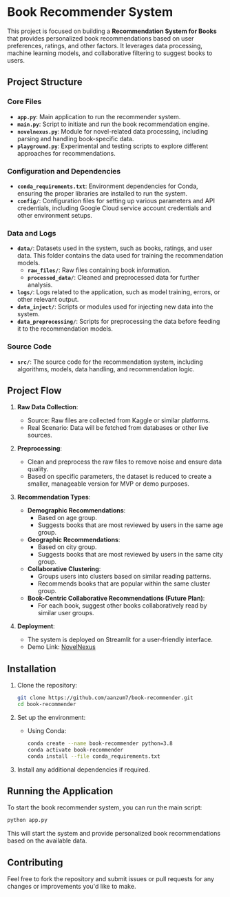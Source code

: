 # Book Recommender System

This project is focused on building a **Recommendation System for Books** that provides personalized book recommendations based on user preferences, ratings, and other factors. It leverages data processing, machine learning models, and collaborative filtering to suggest books to users.

## Project Structure

### Core Files
- **`app.py`**: Main application to run the recommender system.
- **`main.py`**: Script to initiate and run the book recommendation engine.
- **`novelnexus.py`**: Module for novel-related data processing, including parsing and handling book-specific data.
- **`playground.py`**: Experimental and testing scripts to explore different approaches for recommendations.

### Configuration and Dependencies
- **`conda_requirements.txt`**: Environment dependencies for Conda, ensuring the proper libraries are installed to run the system.
- **`config/`**: Configuration files for setting up various parameters and API credentials, including Google Cloud service account credentials and other environment setups.

### Data and Logs
- **`data/`**: Datasets used in the system, such as books, ratings, and user data. This folder contains the data used for training the recommendation models.
  - **`raw_files/`**: Raw files containing book information.
  - **`processed_data/`**: Cleaned and preprocessed data for further analysis.
- **`logs/`**: Logs related to the application, such as model training, errors, or other relevant output.
- **`data_inject/`**: Scripts or modules used for injecting new data into the system.
- **`data_preprocessing/`**: Scripts for preprocessing the data before feeding it to the recommendation models.

### Source Code
- **`src/`**: The source code for the recommendation system, including algorithms, models, data handling, and recommendation logic.

## Project Flow

1. **Raw Data Collection**:
   - Source: Raw files are collected from Kaggle or similar platforms.
   - Real Scenario: Data will be fetched from databases or other live sources.

2. **Preprocessing**:
   - Clean and preprocess the raw files to remove noise and ensure data quality.
   - Based on specific parameters, the dataset is reduced to create a smaller, manageable version for MVP or demo purposes.

3. **Recommendation Types**:
   - **Demographic Recommendations**:
     - Based on age group.
     - Suggests books that are most reviewed by users in the same age group.
   - **Geographic Recommendations**:
     - Based on city group.
     - Suggests books that are most reviewed by users in the same city group.
   - **Collaborative Clustering**:
     - Groups users into clusters based on similar reading patterns.
     - Recommends books that are popular within the same cluster group.
   - **Book-Centric Collaborative Recommendations (Future Plan)**:
     - For each book, suggest other books collaboratively read by similar user groups.

4. **Deployment**:
   - The system is deployed on Streamlit for a user-friendly interface.
   - Demo Link: [NovelNexus](https://aanzum7-book-recommender-novelnexus-uphs6x.streamlit.app/)

## Installation

1. Clone the repository:
    ```bash
    git clone https://github.com/aanzum7/book-recommender.git
    cd book-recommender
    ```

2. Set up the environment:
    - Using Conda:
      ```bash
      conda create --name book-recommender python=3.8
      conda activate book-recommender
      conda install --file conda_requirements.txt
      ```

3. Install any additional dependencies if required.

## Running the Application

To start the book recommender system, you can run the main script:

```bash
python app.py
```

This will start the system and provide personalized book recommendations based on the available data.

## Contributing

Feel free to fork the repository and submit issues or pull requests for any changes or improvements you'd like to make.

